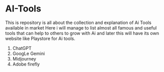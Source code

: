# AI-Tools
This is repository is all about the collection and explanation of Ai Tools available in market 
Here i will manage to list almost all famous and useful tools that can help to others to grow with Ai and later this will have its own website like Playstore for Ai tools.

1. ChatGPT
2. GoogLe Gemini
3. Midjourney
4. Adobe firefly
